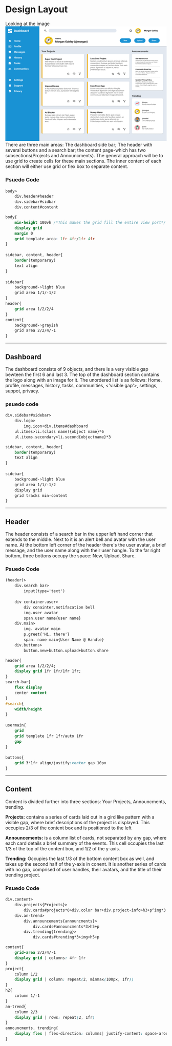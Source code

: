 # Design Layout
Looking at the image 
![dashboard-template](dashboard-project.png)
There are three main areas: The dashboard side bar; The header with several buttons and a search bar; the content page-which has two subsections(Projects and Announcments). The general approach will be to use grid to create cells for these main sections. The inner content of each section will either use grid or flex box to separate content.

### Psuedo Code
```html
body>
    div.header#header
    div.sidebar#sidbar
    div.content#content
```
```css
body{
    min-height 100vh /*This makes the grid fill the entire view port*/
    display grid
    margin 0
    grid template area: 1fr 4fr/1fr 4fr
}

sidebar, content, header{
    border(temporaray)
    text align
}

sidebar{
    background->light blue
    grid area 1/1/-1/2
}
header{
    grid area 1/2/2/4
}
content{
    background->grayish
    grid area 2/2/4/-1
}
```

---

## Dashboard

The dashboard consists of 9 objects, and there is a very visible gap bewteen the first 6 and last 3.
The top of the dashboard section contains the logo along with an image for it.
The unordered list is as follows: Home, profile, messages, history, tasks, communities, <'visible gap'>,
settings, suppot, privacy.


### psuedo code

```html
div.sidebar#sidebar>
    div.logo>
        img.icon+div.items#dashboard
    ul.itmes>li.(class name){object name}*6
    ul.items.secondary>li.second{objectname}*3
```
```css
sidebar, content, header{
    border(temporaray)
    text align
}

sidebar{
    background->light blue
    grid area 1/1/-1/2
    display grid
    grid tracks min-content
}
```

---

## Header
The header consists of a search bar in the upper left hand corner that extends to the middle. Next to it is an
alert bell and avatar with the user name. At the bottom left corner of the header there's the user avatar, a
brief message, and the user name along with their user hangle. To the far right bottom, three bottons occupy the
space: New, Upload, Share.

### Psuedo Code
```html
(header)>
    div.search bar>
        input(type='text')
    
    div container.user>
        div conainter.notifacation bell
        img.user avatar
        span.user name{user name}
    div.main>
        img. avatar main
        p.greet{'Hi, there'}
        span. name main{User Name @ Handle}
    div.buttons>
        button.new+button.upload+button.share
```
```css
header{
    grid area 1/2/2/4;
    display grid 1fr 1fr/1fr 1fr;
}
search-bar{
    flex display
    center content
}
#search{
    width/height
}

usermain{
    grid
    grid template 1fr 1fr/auto 1fr
    gap
}

buttons{
    grid 3*1fr align/justify:center gap 10px
}
```

---

## Content
Content is divided further into three sections: Your Projects, Announcments, trending.

<b>Projects:</b> contains a series of cards laid out in a gird like pattern with a visible gap, where brief 
descriptions of the project is displayed. This occupies 2/3 of the content box and is positioned to the left

<b>Announcements:</b> is a column list of cards, not separated by any gap, where each card details a brief 
summary of the events. This cell occupies the last 1/3 of the top of the content box, and 1/2 of the y-axis.

<b>Trending:</b> Occupies the last 1/3 of the bottom content box as well, and takes up the second half of the y-axis
in conent. It is another series of cards with no gap, comprised of user handles, their avatars, and the title of their
trending project.

### Psuedo Code

```html
div.content>
    div.projects{Projects}>
        div.cards#projects*6>div.color bar+div.project-info>h3+p^img*3
    div.an-trend>
        div.announcements{announcments}>
            div.cards#announcments*3>h5+p 
        div.trending{trending}>
            div.cards#trending*3>img+h5+p 
```

```css
content{
    grid-area 2/2/4/-1
    display grid | columns: 4fr 1fr
}
project{
    column 1/2
    display grid | column: repeat(2, minmax(100px, 1fr))
}
h2{
    column 1/-1
}
an-trend{
    column 2/3
    display grid | rows: repeat(2, 1fr)
}
announcments, trending{
    display flex | flex-direction: columns| justify-content: space-around
}
```